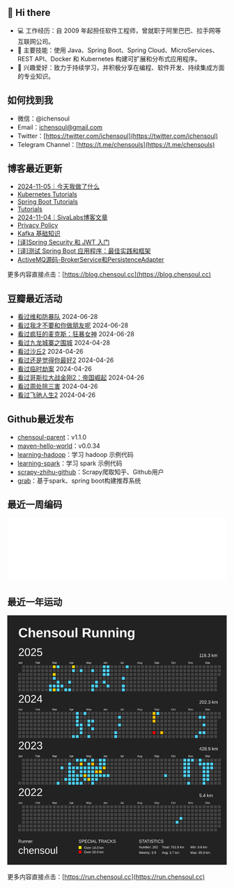 ## 👋 Hi there

- 💻 工作经历：自 2009 年起担任软件工程师，曾就职于阿里巴巴、拉手网等互联网公司。
- 💬 主要技能：使用 Java、Spring Boot、Spring Cloud、MicroServices、REST API、Docker 和 Kubernetes 构建可扩展和分布式应用程序。
- 🌱 兴趣爱好：致力于持续学习，并积极分享在编程、软件开发、持续集成方面的专业知识。

## 如何找到我

- 微信：@ichensoul
- Email：[ichensoul@gmail.com](mailto:ichensoul@gmail.com)
- Twitter：[https://twitter.com/ichensoul](https://twitter.com/ichensoul)
- Telegram Channel：[https://t.me/chensouls](https://t.me/chensouls)

## 博客最近更新

<!-- blog starts -->
- [2024-11-05｜今天我做了什么](https://blog.chensoul.cc/posts/2024/11/05/til/)
- [Kubernetes Tutorials](https://blog.chensoul.cc/kubernetes-tutorials/)
- [Spring Boot Tutorials](https://blog.chensoul.cc/tutorials/spring-boot-tutorials/)
- [Tutorials](https://blog.chensoul.cc/tutorials/)
- [2024-11-04｜SivaLabs博客文章](https://blog.chensoul.cc/posts/2024/11/04/sivalabs-blog-posts/)
- [Privacy Policy](https://blog.chensoul.cc/privacy_policy/)
- [Kafka 基础知识](https://blog.chensoul.cc/posts/2024/10/17/kafka-fundamental/)
- [[译]Spring Security 和 JWT 入门](https://blog.chensoul.cc/posts/2024/10/15/spring-security-jwt/)
- [[译]测试 Spring Boot 应用程序：最佳实践和框架](https://blog.chensoul.cc/posts/2024/10/14/testing-spring-boot-applications-best-practices-and-frameworks/)
- [ActiveMQ源码-BrokerService和PersistenceAdapter](https://blog.chensoul.cc/posts/2024/08/27/activemq-source-code-broker-service/)
<!-- blog ends -->

更多内容直接点击：[https://blog.chensoul.cc](https://blog.chensoul.cc)

## 豆瓣最近活动

<!-- douban starts -->
- [看过维和防暴队](http://movie.douban.com/subject/35371629/) 2024-06-28
- [看过我才不要和你做朋友呢](http://movie.douban.com/subject/35208466/) 2024-06-28
- [看过疯狂的麦克斯：狂暴女神](http://movie.douban.com/subject/34996127/) 2024-06-28
- [看过九龙城寨之围城](http://movie.douban.com/subject/24284175/) 2024-04-28
- [看过沙丘2](http://movie.douban.com/subject/35575567/) 2024-04-26
- [看过还是觉得你最好2](http://movie.douban.com/subject/36530235/) 2024-04-26
- [看过临时劫案](http://movie.douban.com/subject/35491115/) 2024-04-26
- [看过哥斯拉大战金刚2：帝国崛起](http://movie.douban.com/subject/35453251/) 2024-04-26
- [看过周处除三害](http://movie.douban.com/subject/36151692/) 2024-04-26
- [看过飞驰人生2](http://movie.douban.com/subject/36369452/) 2024-04-26
<!-- douban ends -->

## Github最近发布

<!-- recent_releases starts -->
- [chensoul-parent](https://github.com/chensoul/chensoul-parent/releases/tag/v1.1.0)：v1.1.0
- [maven-hello-world](https://github.com/chensoul/maven-hello-world/releases/tag/v0.0.34)：v0.0.34
- [learning-hadoop](https://github.com/chensoul/learning-hadoop/releases/tag/v0.0.1)：学习 hadoop 示例代码
- [learning-spark](https://github.com/chensoul/learning-spark/releases/tag/v0.0.1)：学习 spark 示例代码
- [scrapy-zhihu-github](https://github.com/chensoul/scrapy-zhihu-github/releases/tag/v0.0.1)：Scrapy爬取知乎、Github用户
- [grab](https://github.com/chensoul/grab/releases/tag/v0.0.1)：基于spark、spring boot构建推荐系统
<!-- recent_releases ends -->

## 最近一周编码

![light](https://raw.githubusercontent.com/chensoul/chensoul/main/images/wakatime_weekly_language_stats.svg#gh-light-mode-only)

## 最近一年运动

[![light](https://raw.githubusercontent.com/chensoul/running_page/master/assets/github.svg#gh-light-mode-only)](https://run.chensoul.cc)

更多内容直接点击：[https://run.chensoul.cc](https://run.chensoul.cc)
